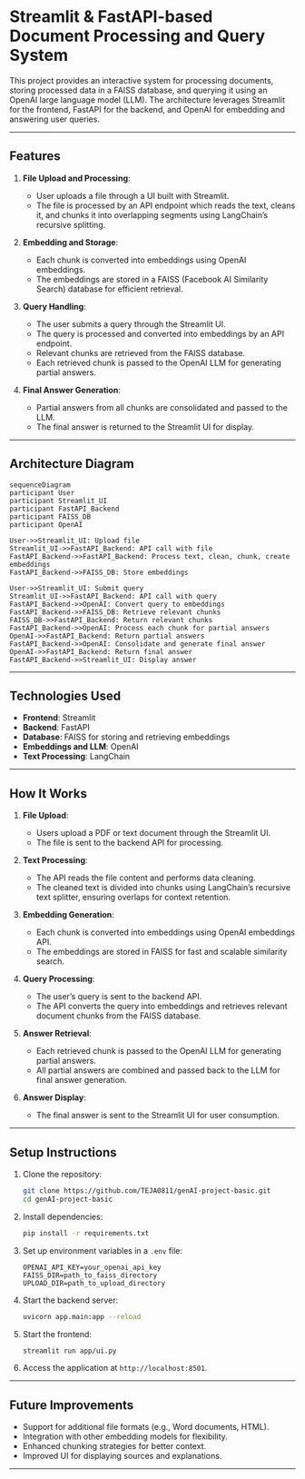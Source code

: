 # Streamlit & FastAPI-based Document Processing and Query System

This project provides an interactive system for processing documents, storing processed data in a FAISS database, and querying it using an OpenAI large language model (LLM). The architecture leverages Streamlit for the frontend, FastAPI for the backend, and OpenAI for embedding and answering user queries.

---

## **Features**

1. **File Upload and Processing**:
   - User uploads a file through a UI built with Streamlit.
   - The file is processed by an API endpoint which reads the text, cleans it, and chunks it into overlapping segments using LangChain’s recursive splitting.

2. **Embedding and Storage**:
   - Each chunk is converted into embeddings using OpenAI embeddings.
   - The embeddings are stored in a FAISS (Facebook AI Similarity Search) database for efficient retrieval.

3. **Query Handling**:
   - The user submits a query through the Streamlit UI.
   - The query is processed and converted into embeddings by an API endpoint.
   - Relevant chunks are retrieved from the FAISS database.
   - Each retrieved chunk is passed to the OpenAI LLM for generating partial answers.

4. **Final Answer Generation**:
   - Partial answers from all chunks are consolidated and passed to the LLM.
   - The final answer is returned to the Streamlit UI for display.

---

## **Architecture Diagram**

```mermaid
sequenceDiagram
participant User
participant Streamlit_UI
participant FastAPI_Backend
participant FAISS_DB
participant OpenAI

User->>Streamlit_UI: Upload file
Streamlit_UI->>FastAPI_Backend: API call with file
FastAPI_Backend->>FastAPI_Backend: Process text, clean, chunk, create embeddings
FastAPI_Backend->>FAISS_DB: Store embeddings

User->>Streamlit_UI: Submit query
Streamlit_UI->>FastAPI_Backend: API call with query
FastAPI_Backend->>OpenAI: Convert query to embeddings
FastAPI_Backend->>FAISS_DB: Retrieve relevant chunks
FAISS_DB->>FastAPI_Backend: Return relevant chunks
FastAPI_Backend->>OpenAI: Process each chunk for partial answers
OpenAI->>FastAPI_Backend: Return partial answers
FastAPI_Backend->>OpenAI: Consolidate and generate final answer
OpenAI->>FastAPI_Backend: Return final answer
FastAPI_Backend->>Streamlit_UI: Display answer
```

---

## **Technologies Used**

- **Frontend**: Streamlit
- **Backend**: FastAPI
- **Database**: FAISS for storing and retrieving embeddings
- **Embeddings and LLM**: OpenAI
- **Text Processing**: LangChain

---

## **How It Works**

1. **File Upload**:
   - Users upload a PDF or text document through the Streamlit UI.
   - The file is sent to the backend API for processing.

2. **Text Processing**:
   - The API reads the file content and performs data cleaning.
   - The cleaned text is divided into chunks using LangChain’s recursive text splitter, ensuring overlaps for context retention.

3. **Embedding Generation**:
   - Each chunk is converted into embeddings using OpenAI embeddings API.
   - The embeddings are stored in FAISS for fast and scalable similarity search.

4. **Query Processing**:
   - The user’s query is sent to the backend API.
   - The API converts the query into embeddings and retrieves relevant document chunks from the FAISS database.

5. **Answer Retrieval**:
   - Each retrieved chunk is passed to the OpenAI LLM for generating partial answers.
   - All partial answers are combined and passed back to the LLM for final answer generation.

6. **Answer Display**:
   - The final answer is sent to the Streamlit UI for user consumption.

---

## **Setup Instructions**

1. Clone the repository:
   ```bash
   git clone https://github.com/TEJA0811/genAI-project-basic.git
   cd genAI-project-basic
   ```

2. Install dependencies:
   ```bash
   pip install -r requirements.txt
   ```

3. Set up environment variables in a `.env` file:
   ```plaintext
   OPENAI_API_KEY=your_openai_api_key
   FAISS_DIR=path_to_faiss_directory
   UPLOAD_DIR=path_to_upload_directory
   ```

4. Start the backend server:
   ```bash
   uvicorn app.main:app --reload
   ```

5. Start the frontend:
   ```bash
   streamlit run app/ui.py
   ```

6. Access the application at `http://localhost:8501`.

---

## **Future Improvements**

- Support for additional file formats (e.g., Word documents, HTML).
- Integration with other embedding models for flexibility.
- Enhanced chunking strategies for better context.
- Improved UI for displaying sources and explanations.

---



